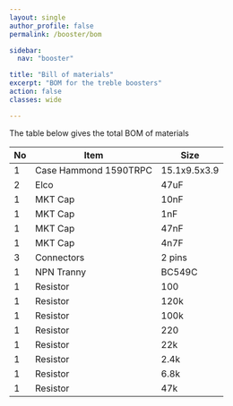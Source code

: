 ```yaml
---
layout: single
author_profile: false
permalink: /booster/bom

sidebar:
  nav: "booster"

title: "Bill of materials"
excerpt: "BOM for the treble boosters"
action: false
classes: wide

---
```

The table below gives the total BOM of materials

|No | Item |Size|
|---|------|----|
|1|Case Hammond 1590TRPC|15.1x9.5x3.9|
|2|Elco|47uF|
|1|MKT Cap|10nF|
|1|MKT Cap|1nF|
|1|MKT Cap|47nF|
|1|MKT Cap|4n7F|
|3|Connectors|2 pins|
|1|NPN Tranny|BC549C|
|1|Resistor|100|
|1|Resistor|120k|
|1|Resistor|100k|
|1|Resistor|220|
|1|Resistor|22k|
|1|Resistor|2.4k|
|1|Resistor|6.8k|
|1|Resistor|47k|
